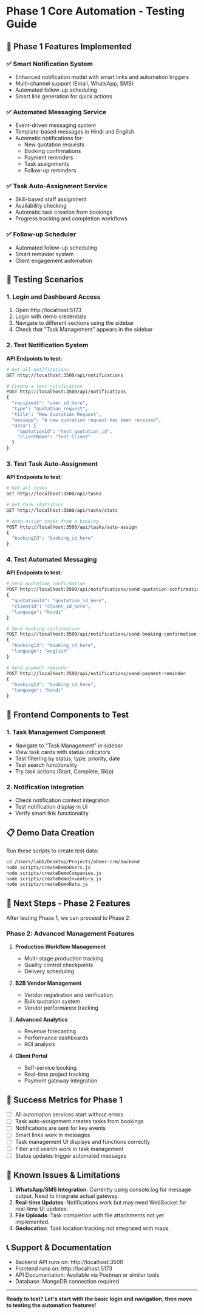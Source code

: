 # Phase 1 Core Automation - Testing Guide

## 🎯 Phase 1 Features Implemented

### ✅ Smart Notification System
- Enhanced notification model with smart links and automation triggers
- Multi-channel support (Email, WhatsApp, SMS)
- Automated follow-up scheduling
- Smart link generation for quick actions

### ✅ Automated Messaging Service
- Event-driven messaging system
- Template-based messages in Hindi and English
- Automatic notifications for:
  - New quotation requests
  - Booking confirmations
  - Payment reminders
  - Task assignments
  - Follow-up reminders

### ✅ Task Auto-Assignment Service
- Skill-based staff assignment
- Availability checking
- Automatic task creation from bookings
- Progress tracking and completion workflows

### ✅ Follow-up Scheduler
- Automated follow-up scheduling
- Smart reminder system
- Client engagement automation

## 🧪 Testing Scenarios

### 1. Login and Dashboard Access
1. Open http://localhost:5173
2. Login with demo credentials
3. Navigate to different sections using the sidebar
4. Check that "Task Management" appears in the sidebar

### 2. Test Notification System
**API Endpoints to test:**
```bash
# Get all notifications
GET http://localhost:3500/api/notifications

# Create a test notification
POST http://localhost:3500/api/notifications
{
  "recipient": "user_id_here",
  "type": "quotation_request",
  "title": "New Quotation Request",
  "message": "A new quotation request has been received",
  "data": {
    "quotationId": "test_quotation_id",
    "clientName": "Test Client"
  }
}
```

### 3. Test Task Auto-Assignment
**API Endpoints to test:**
```bash
# Get all tasks
GET http://localhost:3500/api/tasks

# Get task statistics
GET http://localhost:3500/api/tasks/stats

# Auto-assign tasks from a booking
POST http://localhost:3500/api/tasks/auto-assign
{
  "bookingId": "booking_id_here"
}
```

### 4. Test Automated Messaging
**API Endpoints to test:**
```bash
# Send quotation confirmation
POST http://localhost:3500/api/notifications/send-quotation-confirmation
{
  "quotationId": "quotation_id_here",
  "clientId": "client_id_here",
  "language": "hindi"
}

# Send booking confirmation
POST http://localhost:3500/api/notifications/send-booking-confirmation
{
  "bookingId": "booking_id_here",
  "language": "english"
}

# Send payment reminder
POST http://localhost:3500/api/notifications/send-payment-reminder
{
  "bookingId": "booking_id_here",
  "language": "hindi"
}
```

## 🔧 Frontend Components to Test

### 1. Task Management Component
- Navigate to "Task Management" in sidebar
- View task cards with status indicators
- Test filtering by status, type, priority, date
- Test search functionality
- Try task actions (Start, Complete, Skip)

### 2. Notification Integration
- Check notification context integration
- Test notification display in UI
- Verify smart link functionality

## 📋 Demo Data Creation

Run these scripts to create test data:
```bash
cd /Users/labh/Desktop/Projects/abeer-crm/backend
node scripts/createDemoUsers.js
node scripts/createDemoCompanies.js
node scripts/createDemoInventory.js
node scripts/createDemoData.js
```

## 🚀 Next Steps - Phase 2 Features

After testing Phase 1, we can proceed to Phase 2:

### Phase 2: Advanced Management Features
1. **Production Workflow Management**
   - Multi-stage production tracking
   - Quality control checkpoints
   - Delivery scheduling

2. **B2B Vendor Management**
   - Vendor registration and verification
   - Bulk quotation system
   - Vendor performance tracking

3. **Advanced Analytics**
   - Revenue forecasting
   - Performance dashboards
   - ROI analysis

4. **Client Portal**
   - Self-service booking
   - Real-time project tracking
   - Payment gateway integration

## 🎯 Success Metrics for Phase 1

- [ ] All automation services start without errors
- [ ] Task auto-assignment creates tasks from bookings
- [ ] Notifications are sent for key events
- [ ] Smart links work in messages
- [ ] Task management UI displays and functions correctly
- [ ] Filter and search work in task management
- [ ] Status updates trigger automated messages

## 🐛 Known Issues & Limitations

1. **WhatsApp/SMS Integration**: Currently using console.log for message output. Need to integrate actual gateway.
2. **Real-time Updates**: Notifications work but may need WebSocket for real-time UI updates.
3. **File Uploads**: Task completion with file attachments not yet implemented.
4. **Geolocation**: Task location tracking not integrated with maps.

## 📞 Support & Documentation

- Backend API runs on: http://localhost:3500
- Frontend runs on: http://localhost:5173
- API Documentation: Available via Postman or similar tools
- Database: MongoDB connection required

---

**Ready to test? Let's start with the basic login and navigation, then move to testing the automation features!**
